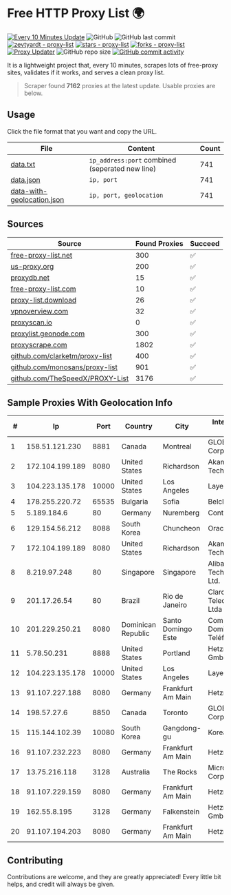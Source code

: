 
# Free HTTP Proxy List 🌍

[![Every 10 Minutes Update](https://github.com/mertguvencli/http-proxy-list/actions/workflows/main.yml/badge.svg?branch=main)](https://github.com/mertguvencli/http-proxy-list/actions/workflows/main.yml)
![GitHub](https://img.shields.io/github/license/mertguvencli/http-proxy-list)
![GitHub last commit](https://img.shields.io/github/last-commit/mertguvencli/http-proxy-list)
[![zevtyardt - proxy-list](https://img.shields.io/static/v1?label=zevtyardt&message=proxy-list&color=blue&logo=github)](https://github.com/zevtyardt/proxy-list "Go to GitHub repo")
[![stars - proxy-list](https://img.shields.io/github/stars/zevtyardt/proxy-list?style=social)](https://github.com/zevtyardt/proxy-list)
[![forks - proxy-list](https://img.shields.io/github/forks/zevtyardt/proxy-list?style=social)](https://github.com/zevtyardt/proxy-list)
[![Proxy Updater](https://github.com/zevtyardt/proxy-list/workflows/Proxy%20Updater/badge.svg)](https://github.com/zevtyardt/proxy-list/actions?query=workflow:"Proxy+Updater")
![GitHub repo size](https://img.shields.io/github/repo-size/zevtyardt/proxy-list)
[![GitHub commit activity](https://img.shields.io/github/commit-activity/m/zevtyardt/proxy-list?logo=commits)](https://github.com/zevtyardt/proxy-list/commits/main)

It is a lightweight project that, every 10 minutes, scrapes lots of free-proxy sites, validates if it works, and serves a clean proxy list.

> Scraper found **7162** proxies at the latest update. Usable proxies are below.

## Usage

Click the file format that you want and copy the URL.

|File|Content|Count|
|----|-------|-----|
|[data.txt](https://raw.githubusercontent.com/mertguvencli/http-proxy-list/main/proxy-list/data.txt)|`ip_address:port` combined (seperated new line)|741|
|[data.json](https://raw.githubusercontent.com/mertguvencli/http-proxy-list/main/proxy-list/data.json)|`ip, port`|741|
|[data-with-geolocation.json](https://raw.githubusercontent.com/mertguvencli/http-proxy-list/main/proxy-list/data-with-geolocation.json)|`ip, port, geolocation`|741|

## Sources

|Source|Found Proxies|Succeed|
|------|-------------|-------|
|[free-proxy-list.net](https://free-proxy-list.net)|300|✅|
|[us-proxy.org](https://www.us-proxy.org)|200|✅|
|[proxydb.net](http://proxydb.net)|15|✅|
|[free-proxy-list.com](https://free-proxy-list.com/?page=&port=&type%5B%5D=http&type%5B%5D=https&up_time=0&search=Search)|10|✅|
|[proxy-list.download](https://www.proxy-list.download/HTTP)|26|✅|
|[vpnoverview.com](https://vpnoverview.com/privacy/anonymous-browsing/free-proxy-servers)|32|✅|
|[proxyscan.io](https://www.proxyscan.io)|0|✅|
|[proxylist.geonode.com](https://proxylist.geonode.com/api/proxy-list?limit=300&page=1&sort_by=lastChecked&sort_type=desc&protocols=http,https)|300|✅|
|[proxyscrape.com](https://api.proxyscrape.com/v2/?request=displayproxies&protocol=http&timeout=10000&country=all&ssl=all&anonymity=all)|1802|✅|
|[github.com/clarketm/proxy-list](https://raw.githubusercontent.com/clarketm/proxy-list/master/proxy-list-raw.txt)|400|✅|
|[github.com/monosans/proxy-list](https://raw.githubusercontent.com/monosans/proxy-list/main/proxies/http.txt)|901|✅|
|[github.com/TheSpeedX/PROXY-List](https://raw.githubusercontent.com/TheSpeedX/PROXY-List/master/http.txt)|3176|✅|


## Sample Proxies With Geolocation Info

|#|Ip|Port|Country|City|Internet Service Provider|
|-|--|----|-------|----|-------------------------|
|1|158.51.121.230|8881|Canada|Montreal|GLOBALTELEHOST Corp.|
|2|172.104.199.189|8080|United States|Richardson|Akamai Technologies|
|3|104.223.135.178|10000|United States|Los Angeles|LayerHost|
|4|178.255.220.72|65535|Bulgaria|Sofia|Belcloud LTD|
|5|5.189.184.6|80|Germany|Nuremberg|Contabo GmbH|
|6|129.154.56.212|8088|South Korea|Chuncheon|Oracle Corporation|
|7|172.104.199.189|8080|United States|Richardson|Akamai Technologies|
|8|8.219.97.248|80|Singapore|Singapore|Alibaba (US) Technology Co., Ltd.|
|9|201.17.26.54|80|Brazil|Rio de Janeiro|Claro NXT Telecomunicacoes Ltda|
|10|201.229.250.21|8080|Dominican Republic|Santo Domingo Este|Compañía Dominicana de Teléfonos S. A.|
|11|5.78.50.231|8888|United States|Portland|Hetzner Online GmbH|
|12|104.223.135.178|10000|United States|Los Angeles|LayerHost|
|13|91.107.227.188|8080|Germany|Frankfurt Am Main|Hetzner Online AG|
|14|198.57.27.6|8850|Canada|Toronto|GLOBALTELEHOST Corp.|
|15|115.144.102.39|10080|South Korea|Gangdong-gu|Korea Telecom|
|16|91.107.232.223|8080|Germany|Frankfurt Am Main|Hetzner Online AG|
|17|13.75.216.118|3128|Australia|The Rocks|Microsoft Corporation|
|18|91.107.229.159|8080|Germany|Frankfurt Am Main|Hetzner Online AG|
|19|162.55.8.195|3128|Germany|Falkenstein|Hetzner Online GmbH|
|20|91.107.194.203|8080|Germany|Frankfurt Am Main|Hetzner Online AG|



## Contributing

Contributions are welcome, and they are greatly appreciated! Every
little bit helps, and credit will always be given.

